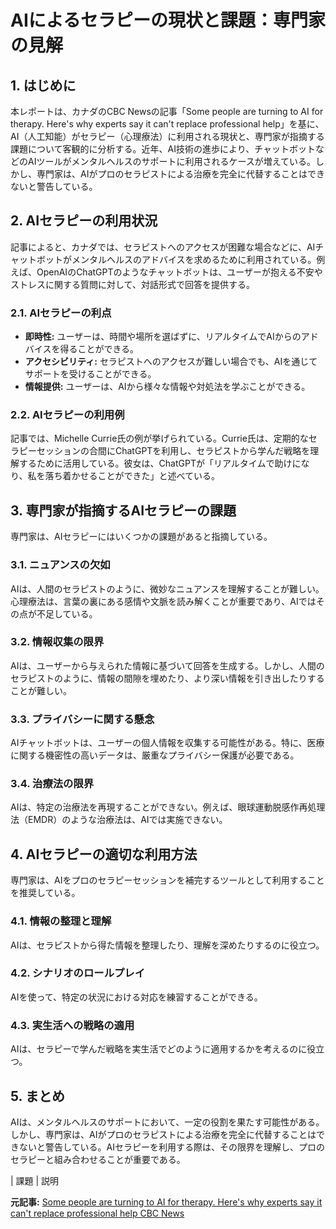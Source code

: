 # AIによるセラピーの現状と課題：専門家の見解

## 1. はじめに

本レポートは、カナダのCBC Newsの記事「Some people are turning to AI for therapy. Here's why experts say it can't replace professional help」を基に、AI（人工知能）がセラピー（心理療法）に利用される現状と、専門家が指摘する課題について客観的に分析する。近年、AI技術の進歩により、チャットボットなどのAIツールがメンタルヘルスのサポートに利用されるケースが増えている。しかし、専門家は、AIがプロのセラピストによる治療を完全に代替することはできないと警告している。

## 2. AIセラピーの利用状況

記事によると、カナダでは、セラピストへのアクセスが困難な場合などに、AIチャットボットがメンタルヘルスのアドバイスを求めるために利用されている。例えば、OpenAIのChatGPTのようなチャットボットは、ユーザーが抱える不安やストレスに関する質問に対して、対話形式で回答を提供する。

### 2.1. AIセラピーの利点

* **即時性:** ユーザーは、時間や場所を選ばずに、リアルタイムでAIからのアドバイスを得ることができる。
* **アクセシビリティ:** セラピストへのアクセスが難しい場合でも、AIを通じてサポートを受けることができる。
* **情報提供:** ユーザーは、AIから様々な情報や対処法を学ぶことができる。

### 2.2. AIセラピーの利用例

記事では、Michelle Currie氏の例が挙げられている。Currie氏は、定期的なセラピーセッションの合間にChatGPTを利用し、セラピストから学んだ戦略を理解するために活用している。彼女は、ChatGPTが「リアルタイムで助けになり、私を落ち着かせることができた」と述べている。

## 3. 専門家が指摘するAIセラピーの課題

専門家は、AIセラピーにはいくつかの課題があると指摘している。

### 3.1. ニュアンスの欠如

AIは、人間のセラピストのように、微妙なニュアンスを理解することが難しい。心理療法は、言葉の裏にある感情や文脈を読み解くことが重要であり、AIではその点が不足している。

### 3.2. 情報収集の限界

AIは、ユーザーから与えられた情報に基づいて回答を生成する。しかし、人間のセラピストのように、情報の間隙を埋めたり、より深い情報を引き出したりすることが難しい。

### 3.3. プライバシーに関する懸念

AIチャットボットは、ユーザーの個人情報を収集する可能性がある。特に、医療に関する機密性の高いデータは、厳重なプライバシー保護が必要である。

### 3.4. 治療法の限界

AIは、特定の治療法を再現することができない。例えば、眼球運動脱感作再処理法（EMDR）のような治療法は、AIでは実施できない。

## 4. AIセラピーの適切な利用方法

専門家は、AIをプロのセラピーセッションを補完するツールとして利用することを推奨している。

### 4.1. 情報の整理と理解

AIは、セラピストから得た情報を整理したり、理解を深めたりするのに役立つ。

### 4.2. シナリオのロールプレイ

AIを使って、特定の状況における対応を練習することができる。

### 4.3. 実生活への戦略の適用

AIは、セラピーで学んだ戦略を実生活でどのように適用するかを考えるのに役立つ。

## 5. まとめ

AIは、メンタルヘルスのサポートにおいて、一定の役割を果たす可能性がある。しかし、専門家は、AIがプロのセラピストによる治療を完全に代替することはできないと警告している。AIセラピーを利用する際は、その限界を理解し、プロのセラピーと組み合わせることが重要である。

| 課題 | 説明 

**元記事:** [Some people are turning to AI for therapy. Here's why experts say it can't replace professional help CBC News](https://www.cbc.ca/news/canada/london/some-people-are-turning-to-ai-for-therapy-here-s-why-experts-say-it-can-t-replace-professional-help-1.7489947)